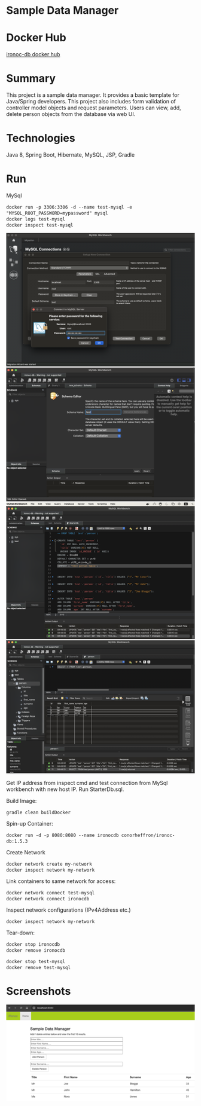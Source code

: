 Sample Data Manager
================

# Docker Hub
[ironoc-db docker hub](https://hub.docker.com/repository/docker/conorheffron/ironoc-db/general)

# Summary
This project is a sample data manager. It provides a basic template for Java/Spring developers. This project also includes form validation of controller model objects and request parameters.
Users can view, add, delete person objects from the database via web UI.
# Technologies
Java 8, Spring Boot, Hibernate, MySQL, JSP, Gradle

# Run
MySql
```
docker run -p 3306:3306 -d --name test-mysql -e "MYSQL_ROOT_PASSWORD=mypassword" mysql
docker logs test-mysql
docker inspect test-mysql
```

![create-db-connection](./screenshots/db-connection.png?raw=true "Create DB Connection")
![create-test-schema](./screenshots/create-schema.png?raw=true "Create Test Schema")
![load-db](./screenshots/run-starter-db-script.png?raw=true "Load DB")
![verify-db](./screenshots/verify-db-load.png?raw=true "Verify DB")

Get IP address from inspect cmd and test connection from MySql workbench with new host IP. Run StarterDb.sql.

Build Image:
```
gradle clean buildDocker
```

Spin-up Container: 
```
docker run -d -p 8080:8080 --name ironocdb conorheffron/ironoc-db:1.5.3
```

Create Network
```
docker network create my-network
docker inspect network my-network 
```
Link containers to same network for access:
```
docker network connect test-mysql
docker network connect ironocdb
```
Inspect network configurations (IPv4Address etc.)
```
docker inspect network my-network 
```

Tear-down:
```
docker stop ironocdb
docker remove ironocdb
```
```
docker stop test-mysql
docker remove test-mysql
```

# Screenshots
![Home](./screenshots/DBManager.png?raw=true "Home Page")
